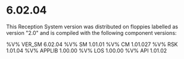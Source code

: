 # 6.02.04

This Reception System version was distributed on floppies labelled as version "2.0" and is compiled with the following component versions:

%V% VER_SM 6.02.04
%V% SM 1.01.01
%V% CM 1.01.027
%V% RSK 1.01.04
%V% APPLIB 1.00.00
%V% LOS 1.00.00
%V% API 1.01.02
